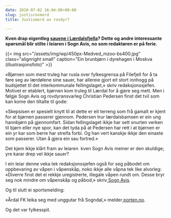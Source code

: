 ```yaml
---
date: 2010-07-02 16:04:08+00:00
slug: justisrovmord
title: Justismord av rovdyr?

---
```


**Kven drap eigentleg [sauene i Lærdalsfjella](http://sognavismeiner.origo.no/-/bulletin/show/581270_kjapp-visitt)? Dette og andre interessante spørsmål blir stilte i leiaren i Sogn Avis, no som redaktøren er på ferie.**

{{< img src="/assets/img/wp/450px-Medved_mzoo-bs400.jpg" class="alignright small" caption="Ein brunbjørn i dyrehagen i Moskva (illustrasjonsfoto)" >}}

<!--more-->

«Bjørnen som mest truleg har rusla over fylkesgrensa på Filefjell for å ta føre seg av lærdølene sine sauer, har allereie gjort eit stort innhogg på budsjettet til det interkommunale fellingslaget,» skriv redaksjonssjefen. Motivet er etablert, bjørnen kom truleg til Lærdal for å gjere seg mett. Men i følgje Sogn Avis og rovdyransvarleg Christian Pedersen finst det tvil som kan kome den tiltalte til gode:

«Skepsisen er spesielt knytt til at dette er eit terreng som frå gamalt er kjent for at bjørnen passerer gjennom. Pedersen trur lærdalsbamsen er ein ung hannbjørn på gjennomfart. Sidan fellingslaget ikkje har sett snurten verken til bjørn eller nye spor, kan det tyda på at Pedersen har rett i at bjørnen er ein yr kar som berre har streifa forbi. Og han vert kanskje ikkje den einaste som passerer. Utan å gjera ein sau fortred.»

Det kjem ikkje klårt fram av leiaren  kven Sogn Avis meiner er den skuldige; yre karar drep vel ikkje sauer?

I ein leiar denne veka tek redaksjonssjefen også for seg påbodet om oppbevaring av våpen i våpenskåp, noko ikkje alle våpna tek like alvorleg: «Diverre finst det ei rekkje uregistrerte, illegale våpen rundt om. Desse bryr seg nok mindre om våpenskåp og påbod,» skriv[ Sogn Avis](http://sognavismeiner.origo.no/-/bulletin/show/581274_fornuftig-paabod).

Og til slutt ei sportsmelding:

«Årdal FK leika seg med unggutar frå Sogndal,» melder[ porten.no](http://porten.no/eway/default.aspx?pid=243&trg=Main_5631&Main_5631=5800:76208::0:5647:1:::0:0).

Og det var fylkesspit.
